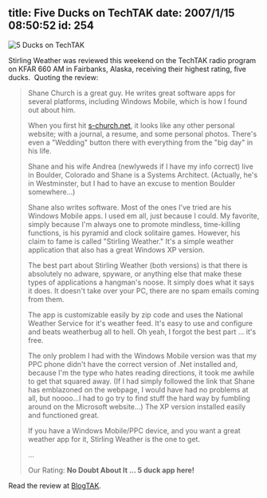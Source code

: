 title: Five Ducks on TechTAK
date: 2007/1/15 08:50:52
id: 254
---
![5 Ducks on TechTAK](/journal_images/duck5.png)

Stirling Weather was reviewed this weekend on the TechTAK radio program on KFAR 660 AM in Fairbanks, Alaska, receiving their highest rating, five ducks.  Quoting the review:

> Shane Church is a great guy. He writes great software apps for several platforms, including Windows Mobile, which is how I found out about him.
> 
> When you first hit [s-church.net](http://s-church.net/), it looks like any other personal website; with a journal, a resume, and some personal photos. There's even a "Wedding" button there with everything from the "big day" in his life.
> 
> Shane and his wife Andrea (newlyweds if I have my info correct) live in Boulder, Colorado and Shane is a Systems Architect. (Actually, he's in Westminster, but I had to have an excuse to mention Boulder somewhere...)
> 
> Shane also writes software. Most of the ones I've tried are his Windows Mobile apps. I used em all, just because I could. My favorite, simply because I'm always one to promote mindless, time-killing functions, is his pyramid and clock solitaire games. However, his claim to fame is called "Stirling Weather." It's a simple weather application that also has a great Windows XP version.
> 
> The best part about Stirling Weather (both versions) is that there is absolutely no adware, spyware, or anything else that make these types of applications a hangman's noose. It simply does what it says it does. It doesn't take over your PC, there are no spam emails coming from them.
> 
> The app is customizable easily by zip code and uses the National Weather Service for it's weather feed. It's easy to use and configure and beats weatherbug all to hell. Oh yeah, I forgot the best part ... it's free.
> 
> The only problem I had with the Windows Mobile version was that my PPC phone didn't have the correct version of .Net installed and, because I'm the type who hates reading directions, it took me awhile to get that squared away. (If I had simply followed the link that Shane has emblazoned on the webpage, I would have had no problems at all, but noooo...I had to go try to find stuff the hard way by fumbling around on the Microsoft website...) The XP version installed easily and functioned great.
> 
> If you have a Windows Mobile/PPC device, and you want a great weather app for it, Stirling Weather is the one to get.
> 
> ...
> 
> Our Rating: **No Doubt About It ... 5 duck app here!**

Read the review at [BlogTAK](http://www.techtak.com/blogtak/index.php?blog=5&title=stirling_weather_for_windows_and_ppc_1&more=1&c=1&tb=1&pb=1).